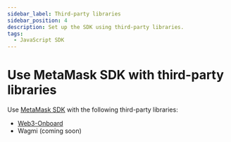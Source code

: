 ```yaml
---
sidebar_label: Third-party libraries
sidebar_position: 4
description: Set up the SDK using third-party libraries.
tags:
  - JavaScript SDK
---
```


# Use MetaMask SDK with third-party libraries

Use [MetaMask SDK](../../../concepts/sdk/index.md) with the following third-party libraries:

- [Web3-Onboard](web3-onboard.md)
- Wagmi (coming soon)
